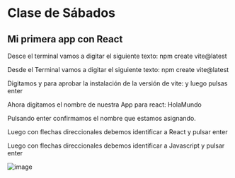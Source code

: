 # Clase de Sábados
## Mi primera app con React

Desce el terminal vamos a digitar el siguiente texto: 
npm create vite@latest

Desde el Terminal vamos a digitar el siguiente texto: npm create vite@latest

Digitamos y para aprobar la instalación de la versión de vite: y luego pulsas enter

Ahora digitamos el nombre de nuestra App para react: HolaMundo

Pulsando enter confirmamos el nombre que estamos asignando.

Luego con flechas direccionales debemos identificar a React y pulsar enter

Luego con flechas direccionales debemos identificar a Javascript y pulsar enter

![image](https://github.com/user-attachments/assets/0a8fbcd3-4d4f-459a-bafc-5c904ca8f236)

